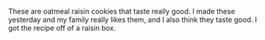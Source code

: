 These are oatmeal raisin cookies that taste really good. I made these yesterday and my family really likes them, and I also think they taste good. I got the recipe off of a raisin box.
